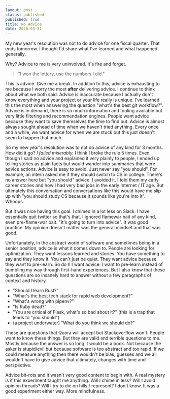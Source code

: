```yaml
---
layout: post
status: published
published: true
title: No Advice
date: 2020-03-31
---
```


My new year's resolution was not to do advice for one fiscal quarter. That ends tomorrow. I thought I'd share what I've learned and what happened generally.

Why? Advice to me is very uninvolved. It's fire and forget.

> "I won the lottery, use the numbers I did."

This is advice.  Give me a break. In addition to this, advice is exhausting to me because I worry the most **after** delivering advice. I continue to think about what we both said. Advice is inaccurate because I actually don't know everything and your project or your life really is unique. I've learned this the most when answering the question "what's the best git workflow?". Advice is in demand, there is so much information and tooling available but very little filtering and recommendation engines. People want advice because they want to save themselves the time to find out. Advice is almost always sought ahead of time when we haven't tried anything. Every once and a while, we want advice for when we are stuck but this just doesn't seem to happen that much.

So my new year's resolution was to not do advice of any kind for 3 months. How did it go? _I failed miserably._  I think I broke the rule 5 times. Even though I said no advice and explained it very plainly to people, I ended up telling stories as plain facts but would wander into summaries that were advice actions. Advice is easy to avoid. Just never say "you should". For example, an intern asked me if they should switch to CS in college. There's no answer here but "you should" advice. I avoided it. I told them my early career stories and how I had very bad jobs in the early Internet / IT age. But ultimately this conversation and conversations like this would have me slip up with "you should study CS because it sounds like you're into it". Whoops.

But it was nice having this goal. I chimed in a lot less on Slack. I have essentially quit twitter so that's that. I ignored flamewar bait of any kind, even pre-flame-war bait. "It's going to turn into advice". It was good practice. My opinion doesn't matter was the general mindset and that was good.

Unfortunately, in the abstract world of software and sometimes being in a senior position, advice is what it comes down to. People are looking for optimization. They want lessons learned and stories.  You have something to say and they know it.  You can't just be quiet.  They want advice because they want to pre-learn.  So do I!  I want advice.  I want to pre-learn instead of bumbling my way through first-hand experiences.  But I also know that these questions are so insanely hard to answer without a few paragraphs of context and history.

* "Should I learn Rust?"
* "What's the best tech stack for rapid web development?"
* "What's wrong with pipenv?"
* "Is Ruby dead?"
* "You are critical of Flask, what's so bad about it?"  (this is a trap that leads to "you should")
* (a project underwater) "What do you think we should do?"

These are questions that Quora will accept but Stackoverflow won't. People want to know these things. But they are valid and terrible questions to me.  Mostly because the answer is so long it would be a book. Not because the asker is stupid/evil but because software is too abstract and too rapid. If we could measure anything then there wouldn't be bias, guesses and we all wouldn't have to give advice that ultimately, changes with time and perspective.

Advice bit-rots and it wasn't very good content to begin with.  A real mystery is if this experiment taught me anything.  Will I chime in less?  Will I avoid opinion threads?  Will I try to die on hills / represent?  I don't know.  It was a good experiment either way.  More mindfulness.

